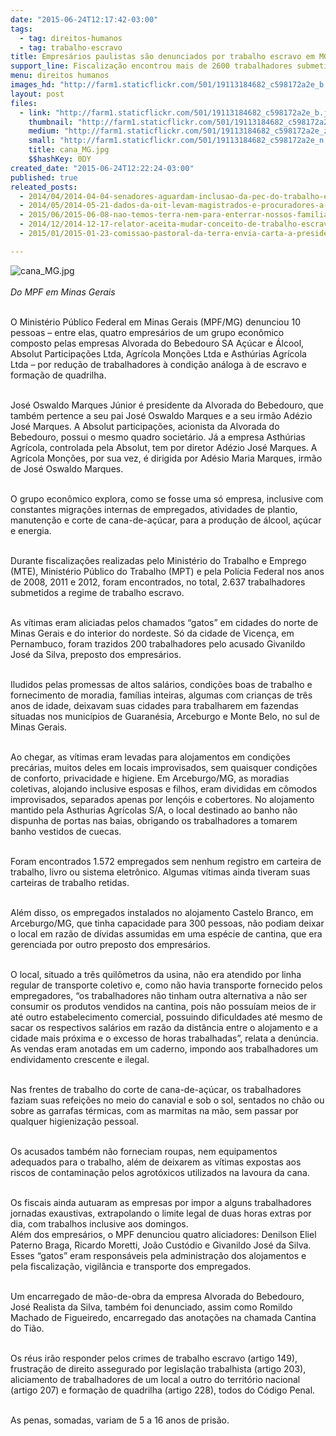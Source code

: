 ```yaml
---
date: "2015-06-24T12:17:42-03:00"
tags:
  - tag: direitos-humanos
  - tag: trabalho-escravo
title: Empresários paulistas são denunciados por trabalho escravo em MG
support_line: Fiscalização encontrou mais de 2600 trabalhadores submetidos a condições degradantes e ilegais de trabalho em fazendas de cana de açúcar no sul de Minas Gerais.
menu: direitos humanos
images_hd: "http://farm1.staticflickr.com/501/19113184682_c598172a2e_b.jpg"
layout: post
files:
  - link: "http://farm1.staticflickr.com/501/19113184682_c598172a2e_b.jpg"
    thumbnail: "http://farm1.staticflickr.com/501/19113184682_c598172a2e_t.jpg"
    medium: "http://farm1.staticflickr.com/501/19113184682_c598172a2e_z.jpg"
    small: "http://farm1.staticflickr.com/501/19113184682_c598172a2e_n.jpg"
    title: cana_MG.jpg
    $$hashKey: 0DY
created_date: "2015-06-24T12:22:24-03:00"
published: true
releated_posts:
  - 2014/04/2014-04-04-senadores-aguardam-inclusao-da-pec-do-trabalho-escravo-em-plenario.md
  - 2014/05/2014-05-21-dados-da-oit-levam-magistrados-e-procuradores-a-pedir-pec.md
  - 2015/06/2015-06-08-nao-temos-terra-nem-para-enterrar-nossos-familiares-mortos-pelos-fazendeiros-diz-lideranca-indigena.md
  - 2014/12/2014-12-17-relator-aceita-mudar-conceito-de-trabalho-escravo-a-pedido-de-ruralistas.md
  - 2015/01/2015-01-23-comissao-pastoral-da-terra-envia-carta-a-presidente-dilma.md

---
```

<p><img alt="cana_MG.jpg" src="http://farm1.staticflickr.com/501/19113184682_c598172a2e_b.jpg" /><br />
<br />
<em>Do MPF em Minas Gerais</em></p>

<p><br />
O Minist&eacute;rio P&uacute;blico Federal em Minas Gerais (MPF/MG) denunciou 10 pessoas &ndash; entre elas, quatro empres&aacute;rios de um grupo econ&ocirc;mico composto pelas empresas Alvorada do Bebedouro SA A&ccedil;&uacute;car e &Aacute;lcool, Absolut Participa&ccedil;&otilde;es Ltda, Agr&iacute;cola Mon&ccedil;&otilde;es Ltda e Asth&uacute;rias Agr&iacute;cola Ltda &ndash; por redu&ccedil;&atilde;o de trabalhadores &agrave; condi&ccedil;&atilde;o an&aacute;loga &agrave; de escravo e forma&ccedil;&atilde;o de quadrilha.</p>

<p><br />
Jos&eacute; Oswaldo Marques J&uacute;nior &eacute; presidente da Alvorada do Bebedouro, que tamb&eacute;m pertence a seu pai Jos&eacute; Oswaldo Marques e a seu irm&atilde;o Ad&eacute;zio Jos&eacute; Marques. A Absolut participa&ccedil;&otilde;es, acionista da Alvorada do Bebedouro, possui o mesmo quadro societ&aacute;rio. J&aacute; a empresa Asth&uacute;rias Agr&iacute;cola, controlada pela Absolut, tem por diretor Ad&eacute;zio Jos&eacute; Marques. A Agr&iacute;cola Mon&ccedil;&otilde;es, por sua vez, &eacute; dirigida por Ad&eacute;sio Maria Marques, irm&atilde;o de Jos&eacute; Oswaldo Marques.</p>

<p><br />
O grupo econ&ocirc;mico explora, como se fosse uma s&oacute; empresa, inclusive com constantes migra&ccedil;&otilde;es internas de empregados, atividades de plantio, manuten&ccedil;&atilde;o e corte de cana-de-a&ccedil;&uacute;car, para a produ&ccedil;&atilde;o de &aacute;lcool, a&ccedil;&uacute;car e energia.</p>

<p><br />
Durante fiscaliza&ccedil;&otilde;es realizadas pelo Minist&eacute;rio do Trabalho e Emprego (MTE), Minist&eacute;rio P&uacute;blico do Trabalho (MPT) e pela Pol&iacute;cia Federal nos anos de 2008, 2011 e 2012, foram encontrados, no total, 2.637 trabalhadores submetidos a regime de trabalho escravo.</p>

<p><br />
As v&iacute;timas eram aliciadas pelos chamados &ldquo;gatos&rdquo; em cidades do norte de Minas Gerais e do interior do nordeste. S&oacute; da cidade de Vicen&ccedil;a, em Pernambuco, foram trazidos 200 trabalhadores pelo acusado Givanildo Jos&eacute; da Silva, preposto dos empres&aacute;rios.</p>

<p><br />
Iludidos pelas promessas de altos sal&aacute;rios, condi&ccedil;&otilde;es boas de trabalho e fornecimento de moradia, fam&iacute;lias inteiras, algumas com crian&ccedil;as de tr&ecirc;s anos de idade, deixavam suas cidades para trabalharem em fazendas situadas nos munic&iacute;pios de Guaran&eacute;sia, Arceburgo e Monte Belo, no sul de Minas Gerais.</p>

<p><br />
Ao chegar, as v&iacute;timas eram levadas para alojamentos em condi&ccedil;&otilde;es prec&aacute;rias, muitos deles em locais improvisados, sem quaisquer condi&ccedil;&otilde;es de conforto, privacidade e higiene. Em Arceburgo/MG, as moradias coletivas, alojando inclusive esposas e filhos, eram divididas em c&ocirc;modos improvisados, separados apenas por len&ccedil;&oacute;is e cobertores. No alojamento mantido pela Asthurias Agr&iacute;colas S/A, o local destinado ao banho n&atilde;o dispunha de portas nas baias, obrigando os trabalhadores a tomarem banho vestidos de cuecas.</p>

<p><br />
Foram encontrados 1.572 empregados sem nenhum registro em carteira de trabalho, livro ou sistema eletr&ocirc;nico. Algumas v&iacute;timas ainda tiveram suas carteiras de trabalho retidas.</p>

<p><br />
Al&eacute;m disso, os empregados instalados no alojamento Castelo Branco, em Arceburgo/MG, que tinha capacidade para 300 pessoas, n&atilde;o podiam deixar o local em raz&atilde;o de d&iacute;vidas assumidas em uma esp&eacute;cie de cantina, que era gerenciada por outro preposto dos empres&aacute;rios.</p>

<p><br />
O local, situado a tr&ecirc;s quil&ocirc;metros da usina, n&atilde;o era atendido por linha regular de transporte coletivo e, como n&atilde;o havia transporte fornecido pelos empregadores, &ldquo;os trabalhadores n&atilde;o tinham outra alternativa a n&atilde;o ser consumir os produtos vendidos na cantina, pois n&atilde;o possu&iacute;am meios de ir at&eacute; outro estabelecimento comercial, possuindo dificuldades at&eacute; mesmo de sacar os respectivos sal&aacute;rios em raz&atilde;o da dist&acirc;ncia entre o alojamento e a cidade mais pr&oacute;xima e o excesso de horas trabalhadas&rdquo;, relata a den&uacute;ncia. As vendas eram anotadas em um caderno, impondo aos trabalhadores um endividamento crescente e ilegal.</p>

<p><br />
Nas frentes de trabalho do corte de cana-de-a&ccedil;&uacute;car, os trabalhadores faziam suas refei&ccedil;&otilde;es no meio do canavial e sob o sol, sentados no ch&atilde;o ou sobre as garrafas t&eacute;rmicas, com as marmitas na m&atilde;o, sem passar por qualquer higieniza&ccedil;&atilde;o pessoal.</p>

<p><br />
Os acusados tamb&eacute;m n&atilde;o forneciam roupas, nem equipamentos adequados para o trabalho, al&eacute;m de deixarem as v&iacute;timas expostas aos riscos de contamina&ccedil;&atilde;o pelos agrot&oacute;xicos utilizados na lavoura da cana.</p>

<p><br />
Os fiscais ainda autuaram as empresas por impor a alguns trabalhadores jornadas exaustivas, extrapolando o limite legal de duas horas extras por dia, com trabalhos inclusive aos domingos.<br />
Al&eacute;m dos empres&aacute;rios, o MPF denunciou quatro aliciadores: Denilson Eliel Paterno Braga, Ricardo Moretti, Jo&atilde;o Cust&oacute;dio e Givanildo Jos&eacute; da Silva. Esses &ldquo;gatos&rdquo; eram respons&aacute;veis pela administra&ccedil;&atilde;o dos alojamentos e pela fiscaliza&ccedil;&atilde;o, vigil&acirc;ncia e transporte dos empregados.</p>

<p><br />
Um encarregado de m&atilde;o-de-obra da empresa Alvorada do Bebedouro, Jos&eacute; Realista da Silva, tamb&eacute;m foi denunciado, assim como Romildo Machado de Figueiredo, encarregado das anota&ccedil;&otilde;es na chamada Cantina do Ti&atilde;o.</p>

<p><br />
Os r&eacute;us ir&atilde;o responder pelos crimes de trabalho escravo (artigo 149), frustra&ccedil;&atilde;o de direito assegurado por legisla&ccedil;&atilde;o trabalhista (artigo 203), aliciamento de trabalhadores de um local a outro do territ&oacute;rio nacional (artigo 207) e forma&ccedil;&atilde;o de quadrilha (artigo 228), todos do C&oacute;digo Penal.</p>

<p><br />
As penas, somadas, variam de 5 a 16 anos de pris&atilde;o.</p>

